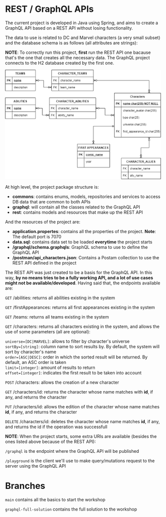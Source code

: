 # REST / GraphQL APIs

The current project is developed in Java using Spring, and aims to create a GraphQL API based on a REST API without losing functionality.

The data to use is related to DC and Marvel characters (a very small subset) and the database schema is as follows (all attributes are strings):

**NOTE**: To correctly run this project, **first** run the REST API one bacause that's the one that creates all the necessary data. The GraphQL project connects to the H2 database created by the first one.

<p align="center">
    <img src="./images/db-tables.png">
</p>

At high level, the project package structure is:
* **commons**: contains enums, models, repositories and services to access DB data that are common to both APIs
* **graphql**: will contain all the classes related to the GraphQL API 
* **rest**: contains models and resources that make up the REST API

And the resources of the project are:
* **application.propertes**: contains all the properties of the project. **Note**: The default port is 7070
* **data.sql**: contains data set to be loaded **everytime** the project starts
* **/graphql/schema.graphqls**: GraphQL schema to use to define the GraphQL API
* **/postman/api_characters.json**: Contains a Postam collection to use the REST API defined in the project

The REST API was just created to be a basis for the GraphQL API. In this way, **by no means tries to be a fully working API, and a lot of use cases might not be available/developed**. Having said that, the endpoints available are:

`GET` /abilities: returns all abilities existing in the system

`GET` /firstAppearances: returns all first appearances existing in the system

`GET` /teams: returns all teams existing in the system

`GET` /characters: returns all characters existing in the system, and allows the use of some parameters (all are optional):

`universe=[DC|MARVEL]`: allows to filter by character's universe<br/>
`sortBy=[string]`: column name to sort results by. By default, the system will sort by character's name<br/>
`order=[ASC|DESC]`: order in which the sorted result will be returned. By default, an ASC order is taken<br/>
`limit=[integer]`: amount of results to return<br/>
`offset=[integer]`: indicates the first result to be taken into account<br/>

`POST` /characters: allows the creation of a new character

`GET` /characters/id: returns the character whose name matches with **id**, if any, and returns the character

`PUT` /characters/id: allows the edition of the character whose name matches **id**, if any, and returns the character

`DELETE` /characters/id: deletes the character whose name matches **id**, if any, and returns the id if the operation was successfull

**NOTE**: When the project starts, some extra URIs are available (besides the ones listed above because of the REST API):

`/graphql` is the endpoint where the GraphQL API will be published

`/playground` is the client we'll use to make query/mutations request to the server using the GraphQL API


# Branches

`main` contains all the basics to start the workshop

`graphql-full-solution` contains the full solution to the workshop